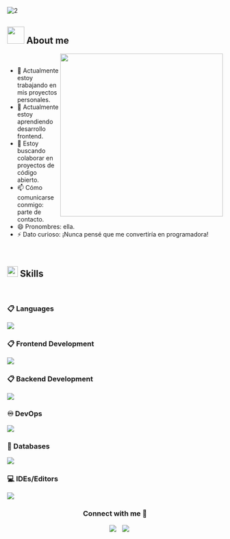
![2](https://github.com/mariana-elizabeth-cruz/mariana-elizabeth-cruz/assets/88063521/085019e4-62b2-4135-883c-0c4d4e4275fc)
﻿
	
## <picture><img src = "https://user-images.githubusercontent.com/64439609/213525571-a0b12213-7e89-48df-a45f-153c78f3cf5e.png" width =40px></picture> **About me**



<picture> <img align="right" src="https://mir-s3-cdn-cf.behance.net/project_modules/disp/601014116770475.6068beff4640a.gif" width = 380px></picture>
<br>

- 🔭 Actualmente estoy trabajando en mis proyectos personales.
- 🌱 Actualmente estoy aprendiendo desarrollo frontend.
- 👯 Estoy buscando colaborar en proyectos de código abierto.
- 📫 Cómo comunicarse conmigo: parte de contacto.
- 😄 Pronombres: ella.
- ⚡ Dato curioso: ¡Nunca pensé que me convertiría en programadora!

<br>

## <img src="https://media2.giphy.com/media/QssGEmpkyEOhBCb7e1/giphy.gif?cid=ecf05e47a0n3gi1bfqntqmob8g9aid1oyj2wr3ds3mg700bl&rid=giphy.gif" width ="25"><b> Skills</b>

<br>

### 📋 Languages

  <a href="https://skillicons.dev">
    <img src="https://skillicons.dev/icons?i=js,java" />
  </a>

### 📋 Frontend Development

  <a href="https://skillicons.dev">
    <img src="https://skillicons.dev/icons?i=html,css,bootstrap,sass,react,nextjs,angular" />
  </a>

### 📋 Backend Development

<a href="https://skillicons.dev">
   <img src="https://skillicons.dev/icons?i=spring" />
</a>

### ♾️ DevOps

<a href="https://skillicons.dev">
   <img src="https://skillicons.dev/icons?i=git,github" />
</a>

### 💾 Databases

<a href="https://skillicons.dev">
   <img src="https://skillicons.dev/icons?i=mysql,firebase" />
</a>
    
### 💻 IDEs/Editors

<a href="https://skillicons.dev">
   <img src="https://skillicons.dev/icons?i=vscode,netbeans" />
</a>

<br> 

<h3 align="center" >Connect with me 🤝 </h3>

<p align="center">

<div align="center"  class="icons-social" style="margin-left: 10px;">
	<a   target="_blank" href="https://www.linkedin.com/in/mariana-elizabeth-cruz/">
	     <img src="https://img.icons8.com/doodle/40/000000/linkedin--v2.png" style="margin-left: 10px;" ></a>
	<a style="margin-left: 10px;" target="_blank" href="https://github.com/mariana-elizabeth-cruz">
	     <img src="https://img.icons8.com/doodle/40/000000/github--v1.png"></a>
	<!--<a style="margin-left: 10px;" target="_blank" href="cruzmarianaelizabeth91@gmail.com">
	     <img src="https://img.icons8.com/doodle/2x/gmail-new.png" style=" width:35px; height:43px;"></a>
	-->
</div>

</p>


